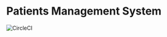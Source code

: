 # Patients Management System 
![CircleCI](https://circleci.com/gh/AshifMohammad/PatientManagementSystem/tree/master.svg?style=shield)
